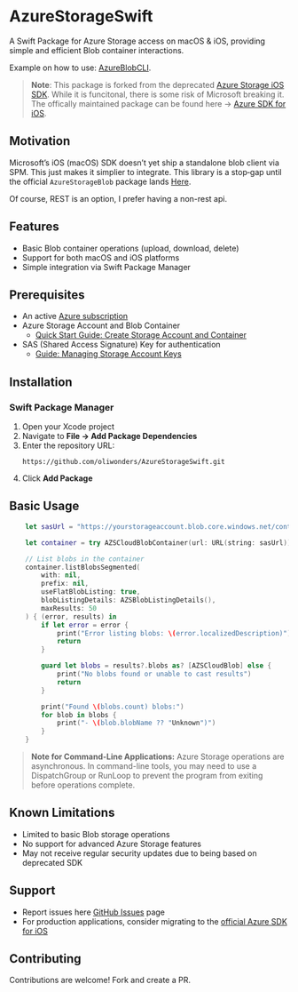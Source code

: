# AzureStorageSwift

A Swift Package for Azure Storage access on macOS & iOS, providing simple and efficient Blob container interactions. 

Example on how to use: [AzureBlobCLI](https://github.com/oliwonders/AzureBlobCLI).

> **Note**: This package is forked from the deprecated [Azure Storage iOS SDK](https://github.com/Azure/azure-storage-ios). While it is funcitonal, there is some risk of Microsoft breaking it. The offically maintained package can be found here -> [Azure SDK for iOS](https://github.com/Azure/azure-sdk-for-ios). 

## Motivation

Microsoft’s iOS (macOS) SDK doesn’t yet ship a standalone blob client via SPM. This just makes it simplier to integrate. 
This library is a stop‑gap until the official `AzureStorageBlob` package lands [Here](https://github.com/Azure/azure-sdk-for-ios).

Of course, REST is an option, I prefer having a non-rest api.

## Features

- Basic Blob container operations (upload, download, delete)
- Support for both macOS and iOS platforms
- Simple integration via Swift Package Manager

## Prerequisites

- An active [Azure subscription](https://azure.microsoft.com)
- Azure Storage Account and Blob Container
  - [Quick Start Guide: Create Storage Account and Container](https://learn.microsoft.com/en-us/azure/storage/blobs/storage-quickstart-blobs-portal)
- SAS (Shared Access Signature) Key for authentication
  - [Guide: Managing Storage Account Keys](https://learn.microsoft.com/en-us/azure/storage/common/storage-account-keys-manage?tabs=azure-portal)

## Installation

### Swift Package Manager

1. Open your Xcode project
2. Navigate to **File → Add Package Dependencies**
3. Enter the repository URL:
   ```plaintext
   https://github.com/oliwonders/AzureStorageSwift.git
   ```
4. Click **Add Package**

## Basic Usage

```swift
    let sasUrl = "https://yourstorageaccount.blob.core.windows.net/containername?sv=2020-08-04&ss=b&srt=co&sp=rwdlacitfx&se=2023-04-30T17:31:42Z&st=2023-04-30T09:31:42Z&spr=https&sig=XXXXX"

    let container = try AZSCloudBlobContainer(url: URL(string: sasUrl))

    // List blobs in the container
    container.listBlobsSegmented(
        with: nil,
        prefix: nil,
        useFlatBlobListing: true,
        blobListingDetails: AZSBlobListingDetails(),
        maxResults: 50
    ) { (error, results) in
        if let error = error {
            print("Error listing blobs: \(error.localizedDescription)")
            return
        }

        guard let blobs = results?.blobs as? [AZSCloudBlob] else {
            print("No blobs found or unable to cast results")
            return
        }

        print("Found \(blobs.count) blobs:")
        for blob in blobs {
            print("- \(blob.blobName ?? "Unknown")")
        }
    }
```

> **Note for Command-Line Applications:** Azure Storage operations are asynchronous. In command-line tools, you may need to use a DispatchGroup or RunLoop to prevent the program from exiting before operations complete.


## Known Limitations

- Limited to basic Blob storage operations
- No support for advanced Azure Storage features
- May not receive regular security updates due to being based on deprecated SDK

## Support

- Report issues here [GitHub Issues](https://github.com/oliwonders/AzureStorageSwift/issues) page
- For production applications, consider migrating to the [official Azure SDK for iOS](https://github.com/Azure/azure-sdk-for-ios)

## Contributing

Contributions are welcome! Fork and create a PR.
